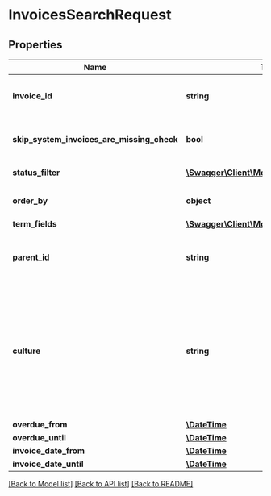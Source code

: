 # InvoicesSearchRequest

## Properties
Name | Type | Description | Notes
------------ | ------------- | ------------- | -------------
**invoice_id** | **string** | Search by a specific invoice Id. Used to return/refresh one search result. | [optional] 
**skip_system_invoices_are_missing_check** | **bool** | Search by a specific invoice Id. Used to return/refresh one search result. | [optional] 
**status_filter** | [**\Swagger\Client\Model\InvoiceStatus[]**](InvoiceStatus.md) | Only return invoices with given status. | [optional] 
**order_by** | **object** | Order the results by the indicated invoice field. | [optional] 
**term_fields** | [**\Swagger\Client\Model\InvoiceTermField[]**](InvoiceTermField.md) |  | [optional] 
**parent_id** | **string** | Specify a parent ID to search invoices based on either an Assignment id or a Relation id. | [optional] 
**culture** | **string** | The culture name in the format languagecode2-contry/regioncode2. Available cultures: \&quot;nl-NL\&quot; and \&quot;en-GB\&quot;. If no or an unsupported culture is given the default culture is used (\&quot;nl-NL\&quot;) | [optional] 
**overdue_from** | [**\DateTime**](\DateTime.md) |  | [optional] 
**overdue_until** | [**\DateTime**](\DateTime.md) |  | [optional] 
**invoice_date_from** | [**\DateTime**](\DateTime.md) |  | [optional] 
**invoice_date_until** | [**\DateTime**](\DateTime.md) |  | [optional] 

[[Back to Model list]](../README.md#documentation-for-models) [[Back to API list]](../README.md#documentation-for-api-endpoints) [[Back to README]](../README.md)


